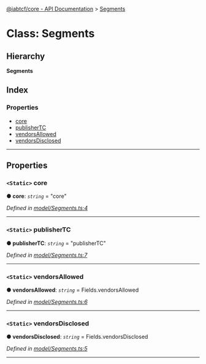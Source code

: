 [@iabtcf/core - API Documentation](../README.md) > [Segments](../classes/segments.md)

# Class: Segments

## Hierarchy

**Segments**

## Index

### Properties

* [core](segments.md#core)
* [publisherTC](segments.md#publishertc)
* [vendorsAllowed](segments.md#vendorsallowed)
* [vendorsDisclosed](segments.md#vendorsdisclosed)

---

## Properties

<a id="core"></a>

### `<Static>` core

**● core**: *`string`* = "core"

*Defined in [model/Segments.ts:4](https://github.com/chrispaterson/iabtcf/blob/f683445/modules/core/src/model/Segments.ts#L4)*

___
<a id="publishertc"></a>

### `<Static>` publisherTC

**● publisherTC**: *`string`* = "publisherTC"

*Defined in [model/Segments.ts:7](https://github.com/chrispaterson/iabtcf/blob/f683445/modules/core/src/model/Segments.ts#L7)*

___
<a id="vendorsallowed"></a>

### `<Static>` vendorsAllowed

**● vendorsAllowed**: *`string`* =  Fields.vendorsAllowed

*Defined in [model/Segments.ts:6](https://github.com/chrispaterson/iabtcf/blob/f683445/modules/core/src/model/Segments.ts#L6)*

___
<a id="vendorsdisclosed"></a>

### `<Static>` vendorsDisclosed

**● vendorsDisclosed**: *`string`* =  Fields.vendorsDisclosed

*Defined in [model/Segments.ts:5](https://github.com/chrispaterson/iabtcf/blob/f683445/modules/core/src/model/Segments.ts#L5)*

___

